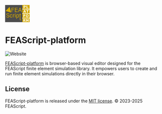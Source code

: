 <img src="./assets/FEAScriptPlatformLogo.png" width="80">

# FEAScript-platform

![Website](https://img.shields.io/website?url=https%3A%2F%2Fplatform.feascript.com%2F&label=platform)

[FEAScript-platform](https://platform.feascript.com/) is browser-based visual editor designed for the FEAScript finite element simulation library. It empowers users to create and run finite element simulations directly in their browser.

## License

FEAScript-platform is released under the [MIT license](https://github.com/FEAScript/FEAScript-platform/blob/main/LICENSE). &copy; 2023-2025 FEAScript.
